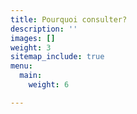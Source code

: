 ```yaml
---
title: Pourquoi consulter?
description: ''
images: []
weight: 3
sitemap_include: true
menu:
  main:
    weight: 6

---
```

